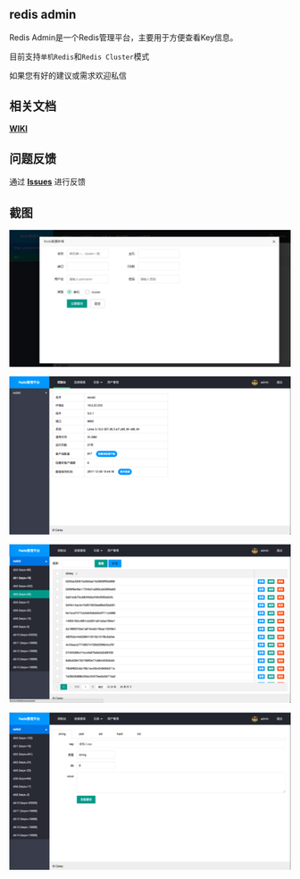 ## redis admin
Redis Admin是一个Redis管理平台，主要用于方便查看Key信息。

目前支持`单机Redis`和`Redis Cluster`模式

如果您有好的建议或需求欢迎私信

## 相关文档
**[WIKI](https://gitee.com/jiangwenhui_admin/redis_admin/wikis/)**

## 问题反馈
通过 **[Issues](https://gitee.com/jiangwenhui_admin/redis_admin/issues)** 进行反馈

## 截图

![](/static/img/0.png)

![](/static/img/1.png)


![](/static/img/2.png)

![](/static/img/3.png)